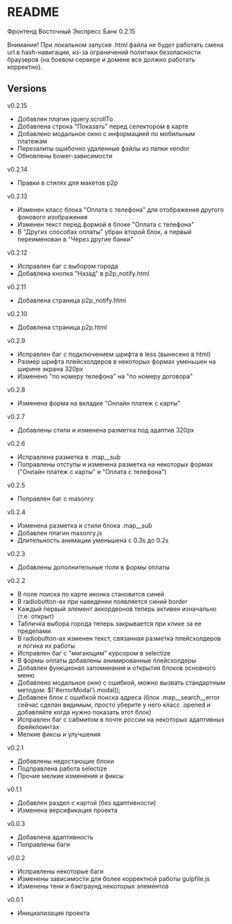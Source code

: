 # README #

Фронтенд Восточный Экспресс Банк 0.2.15

Внимание! При локальном запуске .html файла не будет работать смена url в hash-навигации, из-за ограничений политики безопасности браузеров (на боевом сервере и домене все должно работать корректно).


## Versions ##

v0.2.15

- Добавлен плагин jquery.scrollTo
- Добавлена строка "Показать" перед селектором в карте
- Добавлено модальное окно с информацией по мобильным платежам
- Перезалиты ошибочно удаленные файлы из папки vendor
- Обновлены bower-зависимости

v0.2.14

- Правки в стилях для макетов p2p

v0.2.13

- Изменен класс блока "Оплата с телефона" для отображения другого фонового изображения
- Изменен текст перед формой в блоке "Оплата с телефона"
- В "Других способах оплаты" убран второй блок, а первый переименован в "Через другие банки"

v0.2.12

- Исправлен баг с выбором города
- Добавлена кнопка "Назад" в p2p_notify.html

v0.2.11

- Добавлена страница p2p_notify.html

v0.2.10

- Добавлена страница p2p.html

v0.2.9

- Исправлен баг с подключением шрифта в less (вынесено в html)
- Размер шрифта плейсхолдеров в некоторых формах уменьшен на ширине экрана 320px
- Изменено "по номеру телефона" на "по номеру договора"

v0.2.8

- Изменена форма на вкладке "Онлайн платеж с карты"

v0.2.7

- Добавлены стили и изменена разметка под адаптив 320px

v0.2.6

- Исправлена разметка в .map__sub
- Поправлены отступы и изменена разметка на некоторых формах ("Онлайн платеж с карты" и "Оплата с телефона")

v0.2.5

- Поправлен баг с masonry

v0.2.4

- Изменена разметка и стили блока .map__sub
- Добавлен плагин masonry.js
- Длительность анимации уменьшена с 0.3s до 0.2s

v0.2.3

- Добавлены дополнительные поля в формы оплаты

v0.2.2

- В поле поиска по карте иконка становится синей
- В radiobutton-ах при наведении появляется синий border
- Каждый первый элемент аккордеонов теперь активен изначально (т.е. открыт)
- Табличка выбора города теперь закрывается при клике за ее пределами
- В radiobutton-ах изменен текст, связанная разметка плейсхолдеров и логика их работы
- Исправлен баг с "мигающим" курсором в selectize
- В формы оплаты добавлены анимированные плейсхолдеры
- Добавлен функционал запоминания и открытия блоков основного меню
- Добавлено модальное окно с ошибкой, можно вызвать стандартным методом: $('#errorModal').modal();
- Добавлен блок с ошибкой поиска адреса (блок .map__search__error сейчас сделан видимым, просто уберите у него класс .opened и добавляйте когда нужно показать этот блок)
- Исправлен баг с сабмитом в почте россии на некоторых адаптивных брейкпоинтах
- Мелкие фиксы и улучшения

v0.2.1

- Добавлены недостающие блоки
- Подправлена работа selectize
- Прочие мелкие изменения и фиксы

v0.1.1

- Добавлен раздел с картой (без адаптивности)
- Изменена версификация проекта

v0.0.3

- Добавлена адаптивность
- Поправлены баги

v0.0.2

- Исправлены некоторые баги
- Изменены зависимости для более корректной работы gulpfile.js
- Изменены тени и бэкграунд некоторых элементов

v0.0.1

- Инициализация проекта
